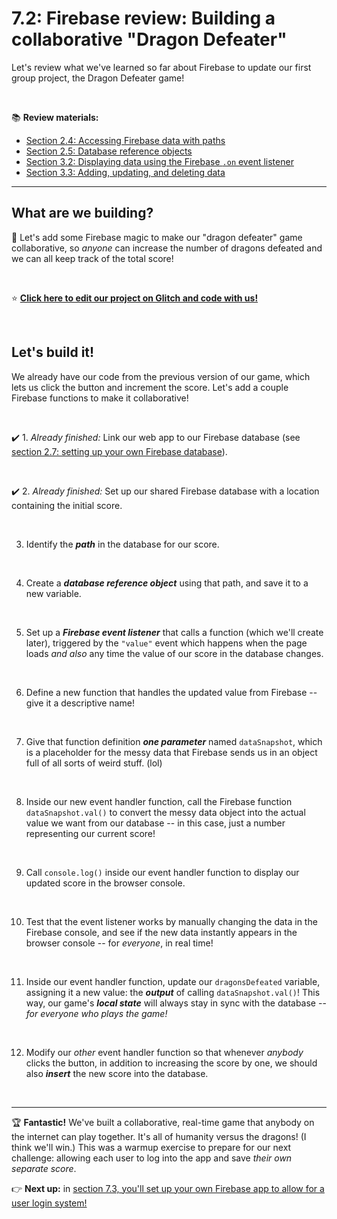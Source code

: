 # 7.2: Firebase review: Building a collaborative "Dragon Defeater"

Let's review what we've learned so far about Firebase to update our first group project, the Dragon Defeater game!

<br/>

:books: **Review materials:**

  - [Section 2.4: Accessing Firebase data with paths](https://github.com/LearnTeachCode/intro-javascript-class/blob/may-2018-int/week-2/2-4-firebase-paths.md)
  - [Section 2.5: Database reference objects](https://github.com/LearnTeachCode/intro-javascript-class/blob/may-2018-int/week-2/2-5-firebase-reference-objects.md)
  - [Section 3.2: Displaying data using the Firebase `.on` event listener](https://github.com/LearnTeachCode/intro-javascript-class/blob/may-2018-int/week-3/3-2-firebase-event-listener.md)
  - [Section 3.3: Adding, updating, and deleting data](https://github.com/LearnTeachCode/intro-javascript-class/blob/may-2018-int/week-3/3-3-firebase-set-remove.md)

<hr/>

## What are we building?

:hammer: Let's add some Firebase magic to make our "dragon defeater" game collaborative, so *anyone* can increase the number of dragons defeated and we can all keep track of the total score!

<br/>

:star: **[Click here to edit our project on Glitch and code with us!](https://glitch.com/edit/#!/join/ba450900-3285-4094-b8d7-a337c8421e4b)**

<br/>


## Let's build it!

We already have our code from the previous version of our game, which lets us click the button and increment the score. Let's add a couple Firebase functions to make it collaborative!

<br/>

  :heavy_check_mark: 1.  *Already finished:* Link our web app to our Firebase database (see [section 2.7: setting up your own Firebase database](https://github.com/LearnTeachCode/intro-javascript-class/blob/may-2018-int/week-2/2-7-firebase-setup.md)).

<br/>

  :heavy_check_mark: 2. *Already finished:* Set up our shared Firebase database with a location containing the initial score.
 
 <br/>
 
  3. Identify the ***path*** in the database for our score.
  
  <br/>
  
  4. Create a ***database reference object*** using that path, and save it to a new variable.
  
  <br/>
  
  5. Set up a ***Firebase event listener*** that calls a function (which we'll create later), triggered by the `"value"` event which happens when the page loads *and also* any time the value of our score in the database changes.
  
  <br/>
  
  6. Define a new function that handles the updated value from Firebase -- give it a descriptive name!
  
  <br/>
  
  7. Give that function definition ***one parameter*** named `dataSnapshot`, which is a placeholder for the messy data that Firebase sends us in an object full of all sorts of weird stuff. (lol)
  
  <br/>
  
  8. Inside our new event handler function, call the Firebase function `dataSnapshot.val()` to convert the messy data object into the actual value we want from our database -- in this case, just a number representing our current score!
  
  <br/>
  
  9. Call `console.log()` inside our event handler function to display our updated score in the browser console.
  
  <br/>
  
  10. Test that the event listener works by manually changing the data in the Firebase console, and see if the new data instantly appears in the browser console -- for *everyone*, in real time!
  
  <br/>
  
  11. Inside our event handler function, update our `dragonsDefeated` variable, assigning it a new value: the ***output*** of calling `dataSnapshot.val()`! This way, our game's ***local state*** will always stay in sync with the database -- *for everyone who plays the game!*
  
  <br/>
  
  12. Modify our *other* event handler function so that whenever *anybody* clicks the button, in addition to increasing the score by one, we should also ***insert*** the new score into the database.


<br/>
<hr/>

:trophy: **Fantastic!** We've built a collaborative, real-time game that anybody on the internet can play together. It's all of humanity versus the dragons! (I think we'll win.) This was a warmup exercise to prepare for our next challenge: allowing each user to log into the app and save *their own separate score*.

:point_right: **Next up:** in [section 7.3, you'll set up your own Firebase app to allow for a user login system!](https://github.com/LearnTeachCode/intro-javascript-class/blob/may-2018-int/week-7/7-3-firebase-login-setup.md)
